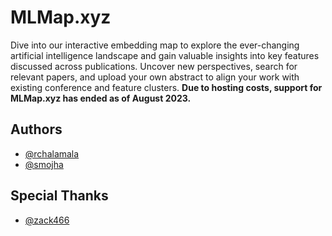 # MLMap.xyz

Dive into our interactive embedding map to explore the ever-changing artificial intelligence landscape and gain valuable insights into key features discussed across publications. Uncover new perspectives, search for relevant papers, and upload your own abstract to align your work with existing conference and feature clusters. **Due to hosting costs, support for MLMap.xyz has ended as of August 2023.**

## Authors

- [@rchalamala](https://github.com/rchalamala)
- [@smojha](https://github.com/smojha)

## Special Thanks

- [@zack466](https://github.com/zack466)
